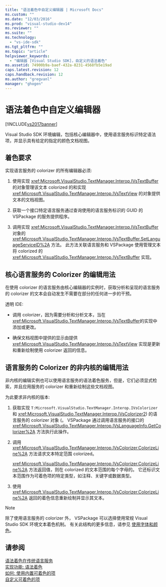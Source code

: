 ```yaml
---
title: "语法着色中自定义编辑器 | Microsoft Docs"
ms.custom: ""
ms.date: "12/03/2016"
ms.prod: "visual-studio-dev14"
ms.reviewer: ""
ms.suite: ""
ms.technology: 
  - "vs-ide-sdk"
ms.tgt_pltfrm: ""
ms.topic: "article"
helpviewer_keywords: 
  - "编辑器 [Visual Studio SDK]，自定义的语法着色"
ms.assetid: 74900b9a-baef-432a-8231-4568fb5e19ad
caps.latest.revision: 12
caps.handback.revision: 12
ms.author: "gregvanl"
manager: "ghogen"
---
```

# 语法着色中自定义编辑器
[!INCLUDE[vs2017banner](../code-quality/includes/vs2017banner.md)]

Visual Studio SDK 环境编辑，包括核心编辑器中，使用语言服务标识特定语法项，并显示具有给定的指定的颜色文档视图。  
  
## 着色要求  
 实现语言服务的 colorizer 的所有编辑器必须:  
  
1.  使用实现 <xref:Microsoft.VisualStudio.TextManager.Interop.IVsTextBuffer> 的对象管理该文本 colorized 的和实现 <xref:Microsoft.VisualStudio.TextManager.Interop.IVsTextView> 的对象提供文本的文档视图。  
  
2.  获取一个接口特定语言服务通过查询使用的语言服务标识的 GUID 的 VSPackage 的服务提供程序。  
  
3.  调用实现 <xref:Microsoft.VisualStudio.TextManager.Interop.IVsTextBuffer>对象的 <xref:Microsoft.VisualStudio.TextManager.Interop.IVsTextBuffer.SetLanguageServiceID%2A> 方法。  此方法关联语言服务和 VSPackage 使用管理文本将 colorized 的 <xref:Microsoft.VisualStudio.TextManager.Interop.IVsTextBuffer> 实现。  
  
## 核心语言服务的 Colorizer 的编辑用法  
 在使用 colorizer 的语言服务由核心编辑器的实例时，获取分析和呈现的语言服务的 colorizer 的文本会自动发生不需要在部分的任何进一步的干预。  
  
 透明 IDE:  
  
-   调用 colorizer，因为需要分析和分析文本，当在 <xref:Microsoft.VisualStudio.TextManager.Interop.IVsTextBuffer>的实现中添加或更改。  
  
-   确保文档视图中提供的显示由提供 <xref:Microsoft.VisualStudio.TextManager.Interop.IVsTextView> 实现是更新和重新绘制使用 colorizer 返回的信息。  
  
## 语言服务的 Colorizer 的非内核的编辑用法  
 非内核的编辑实例也可以使用语言服务的语法着色服务，但是，它们必须显式检索，并且应用服务的 colorizer 和重新绘制这些文档视图。  
  
 为此要求非内核的版本:  
  
1.  获取实现 `T:Microsoft.VisualStudio.TextManager.Interop.IVsColorizer` 和 <xref:Microsoft.VisualStudio.TextManager.Interop.IVsColorizer2>\) 的语言服务的 colorizer 对象 \(。  VSPackage 通过调用语言服务的接口的 <xref:Microsoft.VisualStudio.TextManager.Interop.IVsLanguageInfo.GetColorizer%2A> 方法执行此操作。  
  
2.  调用 <xref:Microsoft.VisualStudio.TextManager.Interop.IVsColorizer.ColorizeLine%2A> 方法请求文本特定范围 colorized。  
  
     <xref:Microsoft.VisualStudio.TextManager.Interop.IVsColorizer.ColorizeLine%2A> 方法返回值，则在 colorized 的文本范围的每个字母的。  它还标识文本范围作为可着色项的特定类型，如注释、关键字或数据类型。  
  
3.  使用 <xref:Microsoft.VisualStudio.TextManager.Interop.IVsColorizer.ColorizeLine%2A> 返回的着色信息重新绘制并显示其文本。  
  
> [!NOTE]
>  除了使用语言服务的 colorizer 外， VSPackage 可以选择使用常规 Visual Studio SDK 环境文本着色机制。  有关此结构的更多信息，请参见 [使用字体和颜色](../extensibility/using-fonts-and-colors.md)。  
  
## 请参阅  
 [语法着色在传统语言服务](../extensibility/internals/syntax-coloring-in-a-legacy-language-service.md)   
 [实现功能: 语法着色](../extensibility/internals/implementing-syntax-coloring.md)   
 [如何: 使用内置可着色的项](../extensibility/internals/how-to-use-built-in-colorable-items.md)   
 [自定义可着色的项](../extensibility/internals/custom-colorable-items.md)